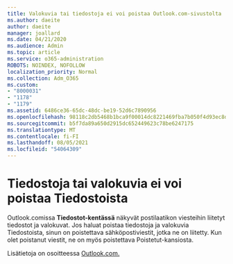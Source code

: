 ```yaml
---
title: Valokuvia tai tiedostoja ei voi poistaa Outlook.com-sivustolta
ms.author: daeite
author: daeite
manager: joallard
ms.date: 04/21/2020
ms.audience: Admin
ms.topic: article
ms.service: o365-administration
ROBOTS: NOINDEX, NOFOLLOW
localization_priority: Normal
ms.collection: Adm_O365
ms.custom:
- "8000031"
- "1178"
- "1179"
ms.assetid: 6486ce36-65dc-48dc-be19-52d6c7890956
ms.openlocfilehash: 98118c2db5468b1bca9f00014dc8221469fba7b050f4d93ec8d4707812517de9
ms.sourcegitcommit: b5f7da89a650d2915dc652449623c78be6247175
ms.translationtype: MT
ms.contentlocale: fi-FI
ms.lasthandoff: 08/05/2021
ms.locfileid: "54064309"
---
```

# <a name="cant-delete-files-or-photos-from-files"></a>Tiedostoja tai valokuvia ei voi poistaa Tiedostoista

Outlook.comissa **Tiedostot-kentässä** näkyvät postilaatikon viesteihin liitetyt tiedostot ja valokuvat. Jos haluat poistaa tiedostoja ja valokuvia Tiedostoista, sinun on poistettava sähköpostiviestit, jotka ne on liitetty. Kun olet poistanut viestit, ne on myös poistettava Poistetut-kansiosta.

Lisätietoja on osoitteessa [Outlook.com.](https://support.office.com/article/bae0531f-040f-4c42-90b9-786ca718c16d?wt.mc_id=Office_Outlook_com_Alchemy)